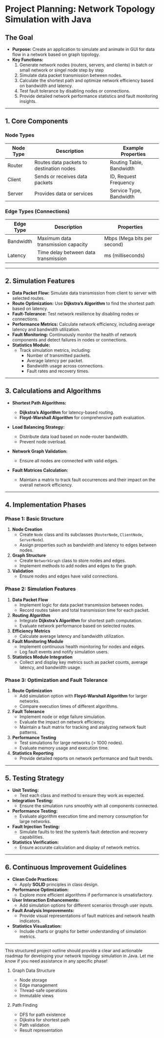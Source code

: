 # **Project Planning: Network Topology Simulation with Java**

## **The Goal**

- **Purpose:** Create an application to simulate and animate in GUI for data flow in a network based on graph topology.
- **Key Functions:**
  1. Generate network nodes (routers, servers, and clients) in batch or small network or singel node step by step
  2. Simulate data packet transmission between nodes.
  3. Calculate the shortest path and optimize network efficiency based on bandwidth and latency.
  4. Test fault tolerance by disabling nodes or connections.
  5. Provide detailed network performance statistics and fault monitoring insights.

---

## **1. Core Components**

### **Node Types**

| Node Type  | Description                            | Example Properties        |
|------------|------------------------------------------|----------------------------|
| Router     | Routes data packets to destination nodes| Routing Table, Bandwidth   |
| Client     | Sends or receives data packets          | ID, Request Frequency      |
| Server     | Provides data or services               | Service Type, Bandwidth    |

### **Edge Types (Connections)**

| Edge Type  | Description                            | Properties                 |
|------------|------------------------------------------|----------------------------|
| Bandwidth  | Maximum data transmission capacity      | Mbps (Mega bits per second)|
| Latency    | Time delay between data transmission    | ms (milliseconds)          |

---

## **2. Simulation Features**

- **Data Packet Flow:** Simulate data transmission from client to server with selected routes.
- **Route Optimization:** Use **Dijkstra’s Algorithm** to find the shortest path based on latency.
- **Fault-Tolerance:** Test network resilience by disabling nodes or connections.
- **Performance Metrics:** Calculate network efficiency, including average latency and bandwidth utilization.
- **Fault Monitoring:** Continuously monitor the health of network components and detect failures in nodes or connections.
- **Statistics Module:**
  - Track simulation metrics, including:
    - Number of transmitted packets.
    - Average latency per packet.
    - Bandwidth usage across connections.
    - Fault rates and recovery times.

---

## **3. Calculations and Algorithms**

- **Shortest Path Algorithms:**
  - **Dijkstra’s Algorithm** for latency-based routing.
  - **Floyd-Warshall Algorithm** for comprehensive path evaluation.

- **Load Balancing Strategy:**
  - Distribute data load based on node-router bandwidth.
  - Prevent node overload.

- **Network Graph Validation:**
  - Ensure all nodes are connected with valid edges.

- **Fault Matrices Calculation:**
  - Maintain a matrix to track fault occurrences and their impact on the overall network efficiency.

---

## **4. Implementation Phases**

### **Phase 1: Basic Structure**

1. **Node Creation**
   - Create `Node` class and its subclasses (`RouterNode`, `ClientNode`, `ServerNode`).
   - Assign properties such as bandwidth and latency to edges between nodes.
2. **Graph Structure**
   - Create `NetworkGraph` class to store nodes and edges.
   - Implement methods to add nodes and edges to the graph.
3. **Validation**
   - Ensure nodes and edges have valid connections.

### **Phase 2: Simulation Features**

1. **Data Packet Flow**
   - Implement logic for data packet transmission between nodes.
   - Record routes taken and total transmission time for each packet.
2. **Routing Algorithm**
   - Integrate **Dijkstra’s Algorithm** for shortest path computation.
   - Evaluate network performance based on selected routes.
3. **Efficiency Metrics**
   - Calculate average latency and bandwidth utilization.
4. **Fault Monitoring Module**
   - Implement continuous health monitoring for nodes and edges.
   - Log fault events and notify simulation users.
5. **Statistics Module Integration**
   - Collect and display key metrics such as packet counts, average latency, and bandwidth usage.

### **Phase 3: Optimization and Fault Tolerance**

1. **Route Optimization**
   - Add simulation option with **Floyd-Warshall Algorithm** for larger networks.
   - Compare execution times of different algorithms.
2. **Fault Tolerance**
   - Implement node or edge failure simulation.
   - Evaluate the impact on network efficiency.
   - Maintain a fault matrix for tracking and analyzing network fault patterns.
3. **Performance Testing**
   - Test simulations for large networks (> 1000 nodes).
   - Evaluate memory usage and execution time.
4. **Statistics Reporting**
   - Provide detailed reports on network performance and fault trends.

---

## **5. Testing Strategy**

- **Unit Testing:**
  - Test each class and method to ensure they work as expected.
- **Integration Testing:**
  - Ensure the simulation runs smoothly with all components connected.
- **Performance Testing:**
  - Evaluate algorithm execution time and memory consumption for large networks.
- **Fault Injection Testing:**
  - Simulate faults to test the system’s fault detection and recovery capabilities.
- **Statistics Verification:**
  - Ensure accurate calculation and display of network metrics.

---

## **6. Continuous Improvement Guidelines**

- **Clean Code Practices:**
  - Apply **SOLID** principles in class design.
- **Performance Optimization:**
  - Explore more efficient algorithms if performance is unsatisfactory.
- **User Interaction Enhancements:**
  - Add simulation options for different scenarios through user inputs.
- **Fault Analysis Improvements:**
  - Provide visual representations of fault matrices and network health indicators.
- **Statistics Visualization:**
  - Include charts or graphs for better understanding of simulation metrics.

---

This structured project outline should provide a clear and actionable roadmap for developing your network topology simulation in Java. Let me know if you need assistance in any specific phase!

1. Graph Data Structure
   - Node storage
   - Edge management
   - Thread-safe operations
   - Immutable views

2. Path Finding
   - DFS for path existence
   - Dijkstra for shortest path
   - Path validation
   - Result representation
